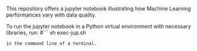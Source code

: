 This repository offers a jupyter notebook illustrating how Machine Learning performances vary with data quality. 


To run the jupyter notebook in a Python virtual environment with necessary libraries, run: 
#```
sh exec-jup.sh 
```
in the command line of a terminal. 
